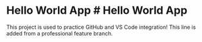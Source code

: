 # Hello World App # Hello World App
This project is used to practice GitHub and VS Code integration!
This line is added from a professional feature branch.
